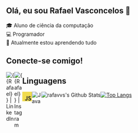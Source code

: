 ## Olá, eu sou Rafael Vasconcelos 👋
 🎓 Aluno de ciência da computação  \
 💻 Programador  \
 🌱 Atualmente estou aprendendo tudo  
 
 ## Conecte-se comigo!
[<img align="left" alt="{{Rafael}} | LinkedIn" width="22px" src="https://cdn.jsdelivr.net/npm/simple-icons@v3/icons/linkedin.svg" />]({{https://www.linkedin.com/in/rafael-vasconcelos-ba7a3a367/?lipi=urn%3Ali%3Apage%3Ad_flagship3_feed%3Bn3tCbJr0QdOF5e8Xg2WOlg%3D%3D}})
[<img align="left" alt="{{Rafael}} | Instagram" width="22px" src="https://cdn.jsdelivr.net/npm/simple-icons@v3/icons/instagram.svg" />]({{https://www.instagram.com/rafa_vvs?igsh=Y2pmcmExeGE3eTBu&utm_source=qr}})  

## Linguagens
<img align="left" alt="JavaScript" width="26px" src="https://raw.githubusercontent.com/github/explore/80688e429a7d4ef2fca1e82350fe8e3517d3494d/topics/javascript/javascript.png">
<img align="left" alt="Java" width="26px" src="https://e7.pngegg.com/pngimages/123/816/png-clipart-computer-icons-java-%E5%92%96%E5%95%A1%E6%B5%B7%E6%8A%A5%E5%9B%BE%E7%89%87%E7%B4%A0%E6%9D%90-miscellaneous-text.png">

<img align="left" alt="rafavvs's Github Stats" src="https://github-readme-stats.vercel.app/api?username={{rafavvs}}&show_icons=true&hide_border=true" />

[![Top Langs](https://github-readme-stats.vercel.app/api/top-langs/?username={{rafavvs}}&layout=compact)](https://github.com/{{rafavvs}}/github-readme-stats)

<!--
**rafavvs/rafavvs** is a ✨ _special_ ✨ repository because its `README.md` (this file) appears on your GitHub profile.

Here are some ideas to get you started:

- 🔭 I’m currently working on ...
- 🌱 Aluno de ciência da computação na Unifil
- 👯 I’m looking to collaborate on ...
- 🤔 I’m looking for help with ...
- 💬 Ask me about ...
- 📫 How to reach me: ...
- 😄 Pronouns: ...
- ⚡ Fun fact: ...
-->
